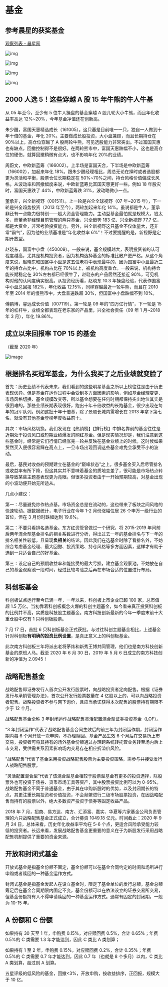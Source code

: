 # 基金

## 参考晨星的获奖基金

[观察列表 - 晨星网](https://cn.morningstar.com/client/watchlist/holding-0)

![img](/assets/images/6402.webp)

![img](/assets/images/截屏2020-10-0922.35.49.png)

![img](/assets/images/截屏2020-10-0922.26.52.png)

![img](/assets/images/截屏2020-10-0922.37.26.png)

## 2000 人选 5！这些穿越 A 股 15 年牛熊的牛人牛基

从 05 年至今，至少有 5 位牛人操盘的基金穿越 A 股几轮大小牛熊，而且年化收益率高达 12%~20%，今年基金净值还在创新高。

朱少醒，富国天惠精选成长（161005）。这只基是目前唯一一只，独自一人做到十年十倍的基金，年化 20%。主要做成长股投资，大小盘兼顾，而且长期持仓在 90%以上，高仓位穿越了 A 股两轮牛熊，可见选股能力非常突出。不过富国天惠也有缺点，回撤控制得不是很好。在两轮熊市中，富国天惠跌幅不小，这也是高仓位的硬伤，就算回撤稍微有点大，也不影响年化 20%的业绩。

周蔚文，中欧新蓝筹（166002）。上半场是富国天合，下半场是中欧新蓝筹（166002），加起来年化 18%。跟朱少醒经理相比，周总无论在择时或者选股都更为灵活和平衡，股票仓位长期稳定在 50%~70%之间，持仓风格价值偏成长风格。从波动率和回撤幅度来说，中欧新蓝筹比富国天惠更好一些。例如 18 年股灾时，富国天惠跌了 44%，中欧新蓝筹跌 31%，波动略微小一点。

董承非，兴全新视野（001511）。上一轮是兴全全球视野（07 年~2015 年），下一轮是兴全趋势投资（2013 年至今），两轮加起来年化 14%。虽说都是牛人，董承非还有一点能力很特别——超大资金管理能力。主动型基金最怕就是规模大，钱太多，而董承非经理目前管理的两只基金，兴全趋势 183 亿、兴全新视野 77.7 亿，都是大资金，非常考验投资能力。另外，兴全新视野这只基金不仅体量大，还非常“霸气”，因为他的业绩基准是“年化收益率 6%”！不过要提醒的是，新视野是定期开放型。

赵晓东，国富中小盘（450009）。一般来说，基金规模越大，表明投资者的认可程度越高，尤其是机构投资者，因为机构选择基金的标准比散户更严格。从这个角度来说，赵晓东和国富中小盘是这五位老将中表现最牛的，因为国富中小盘最近三年的持仓占比中，机构占比在 70%以上，被机构高度重仓。一般来说，机构持仓能长期稳定在 30%左右都已经很牛了，赵晓东的产品居然还接近 90%，可见机构对他的认同度确实很高。从投资经历看，赵晓东 10.3 年操盘经验，代表作国富中小盘总回报 182%，年化收益 12.15%，同样穿越最近一轮牛熊，而且在 2010 年至 2014 年的慢熊市中，大盘普遍跌超 30%，但国富中小盘跌幅不到 10%。

傅鹏博，睿远成长价值（007119）。第一轮是 09 年的“四万亿行情”，下一轮是 15 年的杠杆牛，业绩全都表现在老东家的产品里，兴全社会责任（09 年 1 月~2018 年 3 月），年化 19.86%。

## 成立以来回报率 TOP 15 的基金

（截至 2020 年）

![image](/assets/images/IMG_0004.JPG)

## 根据排名买冠军基金，为什么我买了之后业绩就变脸了

首先：历史业绩不代表未来，我们看到的这些明星基金之所以上榜往往是由于历史表现优异。但是基金在运作过程中会受到多方面因素的影响，例如基金经理变更、市场风格切换、基金规模改变等，所以基金想要在任何时期都保持突出地位其实是很困难的。那些业绩长期表现很好，跑出十年十倍收益的长跑基金，很少出现在每年的冠军队列。例如这批十年十倍基，除了景顺长城内需增长在 2013 年拿下第七名，就没有其他基金登榜年度收益前十。

其次：市场风格切换。我们发现在【热销榜】【排行榜】中排名靠前的基金往往是近期处于投资风口或短期业绩爆发的网红基金。但是现实情况却是，我们注意到这些基金时，经常是它们行情已经涨完一轮并反映在基金业绩上的时候。这时候如果贸然买入便很容易踩在高点上，一旦市场出现回调这些基金难免会承受不小的波动。

最后，基民对收益的预期建立在基金的“巅峰状态”之上。很多基金买入后尽管排名或收益率有所下降，但这其实并不意味着基金的质地变差了，很可能是市场热点转换导致某些主题基表现更为亮眼。但很多投资者由于一开始预期较高，对基金出现的小波动便开始无所适从。

几点小建议：

第一：尽量避免炒作热点基。市场资金总是在流动的，这也带来了板块之间风格的快速轮动。据数据统计，电子行业在今年 1-2 月份涨幅位居 26 个申万一级行业的首位，但在 3 月份时跌幅达到 19.6%。

第二：不要只看排名选基金。东方红资管曾做过一个研究，将 2015-2019 年间前后两年混合型基金排名的相关系数进行分析，得出过去一年的基金排名与下一年的排名相关性较低，且呈现**负相关**的结论。因此我们在选基金时除了看排名外，不妨综合考虑基金经理、最大回撤、投资策略、持仓风格等多方面因素，这样才有助于选到一只适合自己的好基金。

第三：设定自己的预期收益率和能接受的最大亏损，建立基金观察池。不妨放在自己的基金观察池一段时间，经过比较考验之后再在市场合适的位置进行布局。

## 科创板基金

科创板试点运行至今已满一年，一年以来，科创板上市企业已超 100 家，总市值超 1.5 万亿。当初靠着科创板概念火爆的科创主题基金，如今看来真正投资科创板的比例并不高，实质是科技股主题基金。南方科技创新最新的今年一季度末前十大重仓股中仅有 1 只科创板股票。

7 月 17 日，首批 6 只科创板基金正式获批。与过往科创主题基金相比，上述基金针对科创板**有明确的投资比例设置**，是真正意义上的科创板基金。

此次南方科创板三年将派出老将茅炜和新秀王博共同管理，他们也是南方科技创新基金的原班人马。截至 2020 年 6 月 30 日，2019 年 5 月 6 日成立的南方科技创新的净值为 2.0945！

## 战略配售基金

战略配售即证券发行人首次公开发行股票时，向战略投资者定向配售。根据《证券发行与承销管理办法》，首次公开发行股票数量在 4 亿股以上的，可以向战略投资者配售。战略投资者不参与网下询价，且应当承诺获得本次配售的股票持有期限不少于 12 个月。

战略配售基金全称 3 年封闭运作战略配售灵活配置混合型证券投资基金（LOF）。

“3 年封闭运作”代表了战略配售基金合同生效后的前三年为封闭运作期，封闭运作期内每 6 个月开放一次申购，不办理赎回。基金产品生效 6 个月后在交易所上市交易，投资者可将其持有的场外基金份额通过办理跨系统转托管业务转至场内后上市交易，受供需关系因素影响场内交易存在相应折溢价风险。

“战略配售”代表了基金采用投资战略配售股票为主要投资策略，需参与并接受发行人战略配售股票。

“灵活配置混合型”代表了该混合型基金相较于股票型基金有更多的投资选择，除股票外也可投资于债券、货币市场工具等资产，其中股票投资比例可以为 0-95%。战略配售基金不同于普通基金，由于其在申购新股时的优势，以及封闭期长的特点，其更注重长期投资和价值投资，不会频繁进行二级市场股票投资，在因战略配售而持有的股票以外，绝大多数资产投资于债券等固定收益产品。

2018 年 7 月，招商、易方达、南方、汇添富、嘉实、华夏等六家基金公司负责管理的六只战略配售基金正式成立，合计募资 1049.18 亿元。时间截止：2020 年 9 月 24 日，总体来看，历史年化收益率平均在 5-6 个点，更适合风险承受能力较低的投资者。长远来看，发展战略配售基金更重要的意义在于为新股发行采用战略配售机制提供了重要的资金来源。

## 开放和封闭式基金

开放式基金是指基金份额不固定，基金份额可以在基金合同约定的时间和场所进行申购或者赎回的一种基金运作方式。

封闭式基金是指基金发起人在设立基金时，限定了基金单位的发行总额，基金总额筹足后在基金合同期限内固定不变，基金份额可以在依法设立的证券交易所交易，但基金份额持有人不得申请赎回的一种基金运作方式。通常有固定的封闭期，一般为 10-15 年。

## A 份额和 C 份额

如果持有 30 天至 1 年，申购费 0.15%，对应赎回费 0.5%，合计 0.65%；年费 0.5%的 C 类需要 1.3 年才能达到，因此 C 类比 A 类划算；

如果持有 1 至 2 年，申购费 0.15%，对应赎回费 0.2%，合计 0.35%；年费 0.5%的 C 类需要 0.7 年才能达到，因此 0.7 年（也就是 8 个多月）以内，C 类比 A 类划算，超过则 A 划算。

五星评级的低风险的基金，回撤<3%，开放申购，按收益排序，正回报，规模大于 10 亿。
